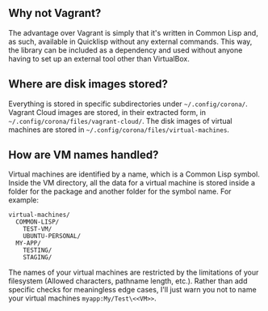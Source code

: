 ## Why not Vagrant?

The advantage over Vagrant is simply that it's written in Common Lisp and, as
such, available in Quicklisp without any external commands. This way, the
library can be included as a dependency and used without anyone having to set up
an external tool other than VirtualBox.

## Where are disk images stored?

Everything is stored in specific subdirectories under
`~/.config/corona/`. Vagrant Cloud images are stored, in their extracted form,
in `~/.config/corona/files/vagrant-cloud/`. The disk images of virtual machines
are stored in `~/.config/corona/files/virtual-machines`.

## How are VM names handled?

Virtual machines are identified by a name, which is a Common Lisp symbol. Inside
the VM directory, all the data for a virtual machine is stored inside a folder
for the package and another folder for the symbol name. For example:

~~~
virtual-machines/
  COMMON-LISP/
    TEST-VM/
    UBUNTU-PERSONAL/
  MY-APP/
    TESTING/
    STAGING/
~~~

The names of your virtual machines are restricted by the limitations of your
filesystem (Allowed characters, pathname length, etc.). Rather than add specific
checks for meaningless edge cases, I'll just warn you not to name your virtual
machines `myapp:My/Test\<<VM>>`.
